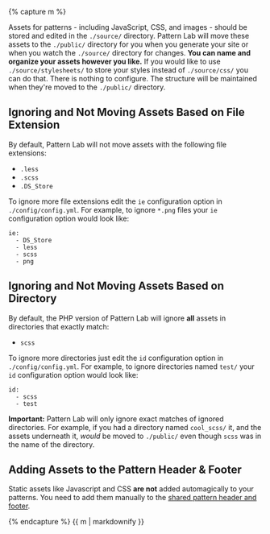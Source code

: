 {% capture m %}

Assets for patterns - including JavaScript, CSS, and images - should be stored and edited in the `./source/` directory. Pattern Lab will move these assets to the `./public/` directory for you when you generate your site or when you watch the `./source/` directory for changes. **You can name and organize your assets however you like.** If you would like to use `./source/stylesheets/` to store your styles instead of `./source/css/` you can do that. There is nothing to configure. The structure will be maintained when they're moved to the `./public/` directory.

## Ignoring and Not Moving Assets Based on File Extension

By default, Pattern Lab will not move assets with the following file extensions:

* `.less`
* `.scss`
* `.DS_Store`

To ignore more file extensions edit the `ie` configuration option in `./config/config.yml`. For example, to ignore `*.png` files your `ie` configuration option would look like:

    ie:
      - DS_Store
      - less
      - scss
      - png

## Ignoring and Not Moving Assets Based on Directory

By default, the PHP version of Pattern Lab will ignore **all** assets in directories that exactly match:

* `scss`

To ignore more directories just edit the `id` configuration option in `./config/config.yml`. For example, to ignore directories named `test/` your `id` configuration option would look like:

    id:
      - scss
      - test

**Important:** Pattern Lab will only ignore exact matches of ignored directories. For example, if you had a directory named `cool_scss/` it, and the assets underneath it, _would_ be moved to `./public/` even though `scss` was in the name of the directory.

## Adding Assets to the Pattern Header &amp; Footer

Static assets like Javascript and CSS **are not** added automagically to your patterns. You need to add them manually to the [shared pattern header and footer](/docs/pattern-header-footer.html).

{% endcapture %}
{{ m | markdownify }}
